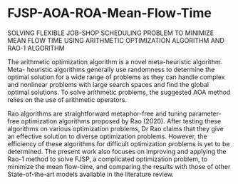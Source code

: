 # FJSP-AOA-ROA-Mean-Flow-Time
SOLVING FLEXIBLE JOB-SHOP SCHEDULING PROBLEM TO MINIMIZE MEAN FLOW TIME USING ARITHMETIC OPTIMIZATION ALGORITHM AND RAO-1 ALGORITHM


The arithmetic optimization algorithm is a novel meta-heuristic algorithm. Meta- heuristic algorithms generally use randomness to determine the optimal solution for a
wide range of problems as they can handle complex and nonlinear problems with large search spaces and find the global optimal solutions. To solve arithmetic problems, the suggested AOA method relies on the use of arithmetic operators.


Rao algorithms are straightforward metaphor-free and tuning parameter-free optimization algorithms proposed by Rao (2020). After testing these algorithms on various optimization problems, Dr Rao claims that they give an effective solution to diverse optimization problems. However, the efficiency of these algorithms for difficult optimization problems is yet to be determined. The present work also focuses on improving and applying the Rao-1 method to solve FJSP, a complicated optimization problem, to minimize the mean flow-time, and comparing the results with those of other State-of-the-art models available in the literature review.
